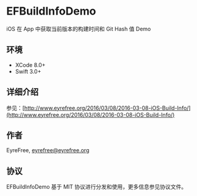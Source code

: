 # EFBuildInfoDemo

iOS 在 App 中获取当前版本的构建时间和 Git Hash 值 Demo

## 环境

- XCode 8.0+
- Swift 3.0+

## 详细介绍

参见：[http://www.eyrefree.org/2016/03/08/2016-03-08-iOS-Build-Info/](http://www.eyrefree.org/2016/03/08/2016-03-08-iOS-Build-Info/)

## 作者

EyreFree, eyrefree@eyrefree.org

## 协议

EFBuildInfoDemo 基于 MIT 协议进行分发和使用，更多信息参见协议文件。

